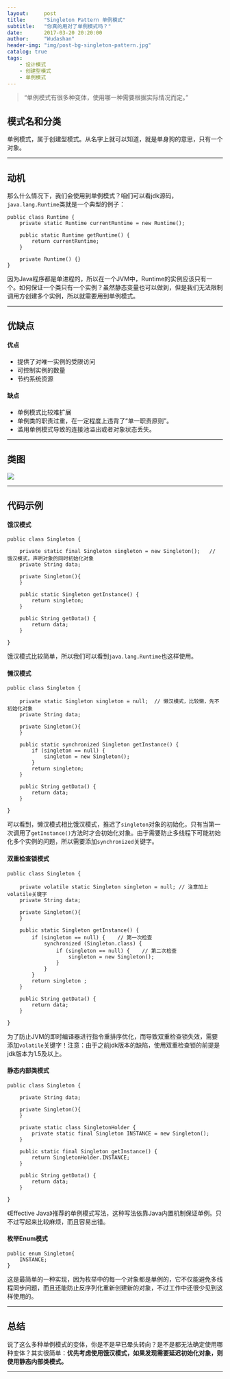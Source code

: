 ```yaml
---
layout:     post
title:      "Singleton Pattern 单例模式"
subtitle:   "你真的用对了单例模式吗？"
date:       2017-03-20 20:20:00
author:     "Wudashan"
header-img: "img/post-bg-singleton-pattern.jpg"
catalog: true
tags:
    - 设计模式
    - 创建型模式
    - 单例模式
---
```



> “单例模式有很多种变体，使用哪一种需要根据实际情况而定。”

## 模式名和分类
单例模式，属于创建型模式。从名字上就可以知道，就是单身狗的意思，只有一个对象。

---

## 动机
那么什么情况下，我们会使用到单例模式？咱们可以看jdk源码，`java.lang.Runtime`类就是一个典型的例子：
```
public class Runtime {
    private static Runtime currentRuntime = new Runtime();

    public static Runtime getRuntime() {
        return currentRuntime;
    }

    private Runtime() {}
}
```
因为Java程序都是单进程的，所以在一个JVM中，Runtime的实例应该只有一个。如何保证一个类只有一个实例？虽然静态变量也可以做到，但是我们无法限制调用方创建多个实例，所以就需要用到单例模式。

---

## 优缺点
#### 优点

 - 提供了对唯一实例的受限访问
 - 可控制实例的数量
 - 节约系统资源

#### 缺点

 - 单例模式比较难扩展
 - 单例类的职责过重，在一定程度上违背了“单一职责原则”。
 - 滥用单例模式导致的连接池溢出或者对象状态丢失。

---

## 类图
![](http://o7x0ygc3f.bkt.clouddn.com/%E5%8D%95%E4%BE%8B%E6%A8%A1%E5%BC%8F.png)

---

## 代码示例

#### 饿汉模式
```
public class Singleton {

    private static final Singleton singleton = new Singleton();   // 饿汉模式，声明对象的同时初始化对象
    private String data;

    private Singleton(){
    }

    public static Singleton getInstance() {
        return singleton;
    }
    
    public String getData() {
        return data;
    }
    
}
```
饿汉模式比较简单，所以我们可以看到`java.lang.Runtime`也这样使用。

#### 懒汉模式
```
public class Singleton {

    private static Singleton singleton = null;  // 懒汉模式，比较懒，先不初始化对象
    private String data;

    private Singleton(){
    }

    public static synchronized Singleton getInstance() {
        if (singleton == null) {
            singleton = new Singleton();
        }
        return singleton;
    }

    public String getData() {
        return data;
    }

}
```
可以看到，懒汉模式相比饿汉模式，推迟了`singleton`对象的初始化，只有当第一次调用了`getInstance()`方法时才会初始化对象。由于需要防止多线程下可能初始化多个实例的问题，所以需要添加`synchronized`关键字。

#### 双重检查锁模式
```
public class Singleton {

    private volatile static Singleton singleton = null; // 注意加上volatile关键字
    private String data;

    private Singleton(){
    }

    public static Singleton getInstance() {
        if (singleton == null) {    // 第一次检查
            synchronized (Singleton.class) {
                if (singleton == null) {    // 第二次检查
                    singleton = new Singleton();
                }
            }
        }
        return singleton ;
    }

    public String getData() {
        return data;
    }

}
```
为了防止JVM的即时编译器进行指令重排序优化，而导致双重检查锁失效，需要添加`volatile`关键字！注意：由于之前jdk版本的缺陷，使用双重检查锁的前提是jdk版本为1.5及以上。


#### 静态内部类模式
```
public class Singleton {

    private String data;

    private Singleton(){
    }

    private static class SingletonHolder {
        private static final Singleton INSTANCE = new Singleton();
    }

    public static final Singleton getInstance() {
        return SingletonHolder.INSTANCE;
    }

    public String getData() {
        return data;
    }

}
```
《Effective Java》推荐的单例模式写法，这种写法依靠Java内置机制保证单例。只不过写起来比较麻烦，而且容易出错。


#### 枚举Enum模式
```
public enum Singleton{
    INSTANCE;
}
```
这是最简单的一种实现，因为枚举中的每一个对象都是单例的，它不仅能避免多线程同步问题，而且还能防止反序列化重新创建新的对象，不过工作中还很少见到这样使用的。

---

## 总结
说了这么多种单例模式的变体，你是不是早已晕头转向？是不是都无法确定使用哪种变体？其实很简单：**优先考虑使用饿汉模式，如果发现需要延迟初始化对象，则使用静态内部类模式。**

---

